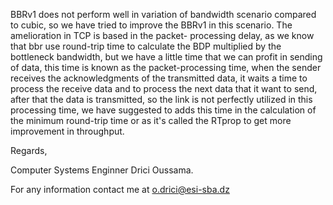 BBRv1 does not perform well in variation of bandwidth scenario compared to cubic, so we 
have tried to improve the BBRv1 in this scenario. The amelioration in TCP is based in the packet-
processing delay, as we know that bbr use round-trip time to calculate the BDP multiplied
by the bottleneck bandwidth, but we have a little time that we can profit in sending of
data, this time is known as the packet-processing time, when the sender receives the
acknowledgments of the transmitted data, it waits a time to process the receive data and
to process the next data that it want to send, after that the data is transmitted, so the
link is not perfectly utilized in this processing time, we have suggested to adds this time
in the calculation of the minimum round-trip time or as it's called the RTprop to get
more improvement in throughput.

Regards,

Computer Systems Enginner Drici Oussama.

For any information contact me at o.drici@esi-sba.dz
